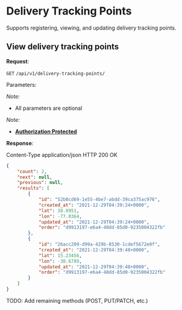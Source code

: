 # Delivery Tracking Points
Supports registering, viewing, and updating delivery tracking points.

## View delivery tracking points

**Request**:

`GET` `/api/v1/delivery-tracking-points/`

Parameters:

*Note:*

- All parameters are optional

*Note:*

- **[Authorization Protected](authentication.md)**

**Response**:

Content-Type application/json
HTTP 200 OK

```json
{
    "count": 2,
    "next": null,
    "previous": null,
    "results": [
        {
            "id": "52b0cd69-1e55-4be7-abdd-39ca375ac976",
            "created_at": "2021-12-29T04:39:24+0000",
            "lat": 38.8951,
            "lon": -77.0364,
            "updated_at": "2021-12-29T04:39:24+0000",
            "order": "d9913197-e6a4-48dd-85d0-9235004322fb"
        },
        {
            "id": "26acc209-d99a-429b-8530-1cdef5672e0f",
            "created_at": "2021-12-29T04:39:48+0000",
            "lat": 15.23456,
            "lon": -30.6789,
            "updated_at": "2021-12-29T04:39:48+0000",
            "order": "d9913197-e6a4-48dd-85d0-9235004322fb"
        }
    ]
}
```

TODO: Add remaining methods (POST, PUT/PATCH, etc.)
